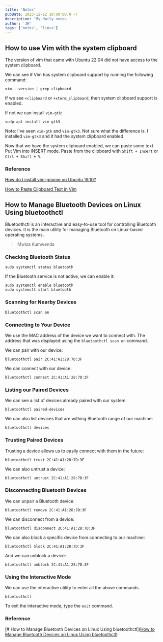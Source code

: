 ```yaml
---
title: 'Notes'
pubDate: 2023-12-12 10:00:00.0 -7
description: 'My daily notes.'
author: 'JH'
tags: ['notes', 'linux']
---
```


## How to use Vim with the system clipboard

The version of vim that came with Ubuntu 22.04 did not have access to the system clipboard.

We can see if Vim has system clipboard support by running the following command:

```shell
vim --version | grep clipboard
```

If we see `+clipboard` or `+xterm_clipboard`, then system clipboard support is enabled.

If not we can install `vim-gtk`:

```shell
sudp apt install vim-gtk3
```

Note: I've seen `vim-gtk` and `vim-gtk3`. Not sure what the difference is. I installed `vim-gtk3` and it had the system clipboard enabled.

Now that we have the system clipboard enabled, we can paste some text. Put Vim into INSERT mode. Paste from the clipboard with `Shift + Insert` or `Ctrl + Shift + V`.

### Reference

[How do I install vim-gnome on Ubuntu 19.10?](https://askubuntu.com/questions/1208159/how-do-i-install-vim-gnome-on-ubuntu-19-10) 

[How to Paste Clipboard Text in Vim](https://codingissimple.com/how-to-paste-clipboard-text-in-vim/)

## How to Manage Bluetooth Devices on Linux Using bluetoothctl

Bluetoothctl is an interactive and easy-to-use tool for controlling Bluetooth devices. It is the main utility for managing Bluetooth on Linux-based operating systems.

> Mwiza Kumwenda

### Checking Bluetooth Status

```shell
sudo systemctl status bluetooth
```

If the Bluetooth service is not active, we can enable it:

```shell
sudo systemctl enable bluetooth
sudo systemctl start bluetooth
```

### Scanning for Nearby Devices

```shell
bluetoothctl scan on
```

### Connecting to Your Device

We use the MAC address of the device we want to connect with. The address that was displayed using the `bluetoothctl scan on` command.

We can pair with our device:

```shell
bluetoothctl pair 2C:41:A1:28:7D:3F
```

We can connect with our device:

```shell
bluetoothctl connect 2C:41:A1:28:7D:3F
```

### Listing our Paired Devices

We can see a list of devices already paired with our system:

```shell
bluetoothctl paired-devices
```

We can also list devices that are withing Bluetooth range of our machine:

```shell
bluetoothctl devices
```

### Trusting Paired Devices

Trusting a device allows us to easily connect with them in the future:

```shell
bluetoothctl trust 2C:41:A1:28:7D:3F
```

We can also untrust a device:

```shell
bluetoothctl untrust 2C:41:A1:28:7D:3F
```

### Disconnecting Bluetooth Devices

We can unpair a Bluetooth device:

```shell
bluetoothctl remove 2C:41:A1:28:7D:3F
```

We can disconnect from a device:

```shell
bluetoothctl disconnect 2C:41:A1:28:7D:3F
```

We can also block a specific device from connecting to our machine:

```shell
bluetoothctl block 2C:41:A1:28:7D:3F
```

And we can unblock a device:

```shell
bluetoothctl unblock 2C:41:A1:28:7D:3F
```

### Using the Interactive Mode

We can use the interactive utility to enter all the above commands.

```shell
bluetoothctl
```

To exit the interactive mode, type the `exit` command.

### Reference

[# How to Manage Bluetooth Devices on Linux Using bluetoothctl]([How to Manage Bluetooth Devices on Linux Using bluetoothctl](https://www.makeuseof.com/manage-bluetooth-linux-with-bluetoothctl/))
